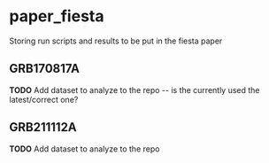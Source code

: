 # paper_fiesta
Storing run scripts and results to be put in the fiesta paper

## GRB170817A

**TODO** Add dataset to analyze to the repo -- is the currently used the latest/correct one?

## GRB211112A

**TODO** Add dataset to analyze to the repo